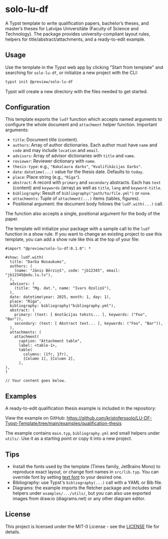 # solo-lu-df

A Typst template to write qualification papers, bachelor’s theses, and master’s
theses for Latvijas Universitāte (Faculty of Science and Technology).
The package provides university-compliant layout rules, helpers for
title/abstract/attachments, and a ready-to-edit example.

## Usage

Use the template in the Typst web app by clicking "Start from template" and
searching for `solo-lu-df`, or initialize a new project with the CLI:

```sh
typst init @preview/solo-lu-df
```

Typst will create a new directory with the files needed to get started.

## Configuration

This template exports the `ludf` function which accepts named arguments to
configure the whole document and `attachment` helper function. Important arguments:

- `title`: Document title (content).
- `authors`: Array of author dictionaries. Each author must have `name` and
  `code` and may include `location` and `email`.
- `advisors`: Array of advisor dictionaries with `title` and `name`.
- `reviewer`: Reviewer dictionary with `name`.
- `thesis-type`: e.g., `"Bakalaura darbs"`, `"Kvalifikācijas Darbs"`.
- `date`: `datetime(...)` value for the thesis date. Defaults to `today`.
- `place`: Place string (e.g., `"Rīga"`).
- `abstract`: A record with `primary` and `secondary` abstracts. Each has
  `text` (content) and `keywords` (array) as well as `title`, `lang` and `keyword-title`.
- `bibliography`: Result of `bibliography("path/to/file.yml")` or `none`.
- `attachments`: Tuple of `attachment(...)` items (tables, figures).
- Positional argument: the document body follows the `ludf.with(...)` call.

The function also accepts a single, positional argument for the body of the paper.

The template will initialize your package with a sample call to the `ludf`
function in a show rule. If you want to change an existing project to use this
template, you can add a show rule like this at the top of your file:

```typst
#import "@preview/solo-lu-df:0.1.0": *

#show: ludf.with(
  title: "Darba Nosaukums",
  authors: (
    (name: "Jānis Bērziņš", code: "jb12345", email: "jb12345@edu.lu.lv"),
  ),
  advisors: (
    (title: "Mg. dat.", name: "Ivars Ozoliņš"),
  ),
  date: datetime(year: 2025, month: 1, day: 1),
  place: "Rīga",
  bibliography: bibliography("bibliography.yml"),
  abstract: (
    primary: (text: [ Anotācijas teksts... ], keywords: ("Foo", "Bar")),
    secondary: (text: [ Abstract text... ], keywords: ("Foo", "Bar")),
  ),
  attachments: (
    attachment(
      caption: "Attachment table",
      label: <table-1>,
      table(
        columns: (1fr, 1fr),
        [Column 1], [Column 2],
      ),
),
)

// Your content goes below.
```

## Examples

A ready-to-edit qualification thesis example is included in the repository:

View the example on GitHub: <https://github.com/kristoferssolo/LU-DF-Typst-Template/tree/main/examples/qualification-thesis>

The example contains `main.typ`, `bibliography.yml` and small helpers under
`utils/`. Use it as a starting point or copy it into a new project.

## Tips

- Install the fonts used by the template (Times family, JetBrains Mono) to
  reproduce exact layout, or change font names in `src/lib.typ`. You can
  override font by setting [text font](https://typst.app/docs/reference/text/text#parameters-font) to your desired one.
- Bibliography: use Typst's `bibliography(...)` call with a YAML or Bib file.
- Diagrams: the example imports the fletcher package and includes small
  helpers under `examples/.../utils/`, but you can also use exported
    images from draw.io (diagrams.net) or any other diagram editor.

## License

This project is licensed under the MIT-0 License - see the [LICENSE](./LICENSE) file for details.
